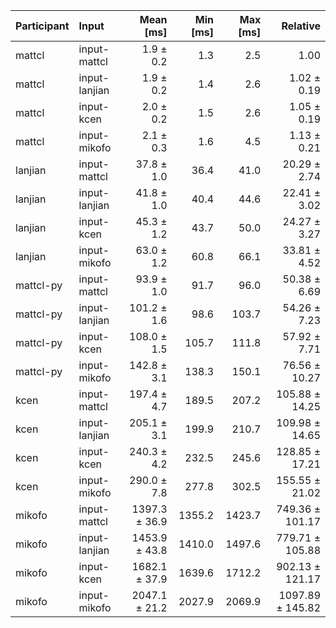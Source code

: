 | Participant | Input | Mean [ms] | Min [ms] | Max [ms] | Relative |
|:---|:---|---:|---:|---:|---:|
| mattcl | input-mattcl | 1.9 ± 0.2 | 1.3 | 2.5 | 1.00 |
| mattcl | input-lanjian | 1.9 ± 0.2 | 1.4 | 2.6 | 1.02 ± 0.19 |
| mattcl | input-kcen | 2.0 ± 0.2 | 1.5 | 2.6 | 1.05 ± 0.19 |
| mattcl | input-mikofo | 2.1 ± 0.3 | 1.6 | 4.5 | 1.13 ± 0.21 |
| lanjian | input-mattcl | 37.8 ± 1.0 | 36.4 | 41.0 | 20.29 ± 2.74 |
| lanjian | input-lanjian | 41.8 ± 1.0 | 40.4 | 44.6 | 22.41 ± 3.02 |
| lanjian | input-kcen | 45.3 ± 1.2 | 43.7 | 50.0 | 24.27 ± 3.27 |
| lanjian | input-mikofo | 63.0 ± 1.2 | 60.8 | 66.1 | 33.81 ± 4.52 |
| mattcl-py | input-mattcl | 93.9 ± 1.0 | 91.7 | 96.0 | 50.38 ± 6.69 |
| mattcl-py | input-lanjian | 101.2 ± 1.6 | 98.6 | 103.7 | 54.26 ± 7.23 |
| mattcl-py | input-kcen | 108.0 ± 1.5 | 105.7 | 111.8 | 57.92 ± 7.71 |
| mattcl-py | input-mikofo | 142.8 ± 3.1 | 138.3 | 150.1 | 76.56 ± 10.27 |
| kcen | input-mattcl | 197.4 ± 4.7 | 189.5 | 207.2 | 105.88 ± 14.25 |
| kcen | input-lanjian | 205.1 ± 3.1 | 199.9 | 210.7 | 109.98 ± 14.65 |
| kcen | input-kcen | 240.3 ± 4.2 | 232.5 | 245.6 | 128.85 ± 17.21 |
| kcen | input-mikofo | 290.0 ± 7.8 | 277.8 | 302.5 | 155.55 ± 21.02 |
| mikofo | input-mattcl | 1397.3 ± 36.9 | 1355.2 | 1423.7 | 749.36 ± 101.17 |
| mikofo | input-lanjian | 1453.9 ± 43.8 | 1410.0 | 1497.6 | 779.71 ± 105.88 |
| mikofo | input-kcen | 1682.1 ± 37.9 | 1639.6 | 1712.2 | 902.13 ± 121.17 |
| mikofo | input-mikofo | 2047.1 ± 21.2 | 2027.9 | 2069.9 | 1097.89 ± 145.82 |
